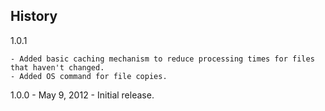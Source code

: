 ## History

1.0.1

	- Added basic caching mechanism to reduce processing times for files that haven't changed.
	- Added OS command for file copies.


1.0.0 - May 9, 2012
	- Initial release.

